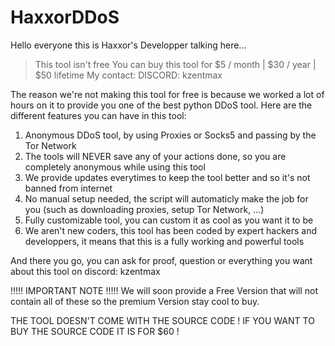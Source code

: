 # HaxxorDDoS

Hello everyone this is Haxxor's Developper talking here...

> This tool isn't free
> You can buy this tool for $5 / month | $30 / year | $50 lifetime
> My contact: DISCORD: kzentmax

The reason we're not making this tool for free is because we worked a lot of hours on it to provide you one of the best python DDoS tool.
Here are the different features you can have in this tool:
  1. Anonymous DDoS tool, by using Proxies or Socks5 and passing by the Tor Network
  2. The tools will NEVER save any of your actions done, so you are completely anonymous while using this tool
  3. We provide updates everytimes to keep the tool better and so it's not banned from internet
  4. No manual setup needed, the script will automaticly make the job for you (such as downloading proxies, setup Tor Network, ...)
  5. Fully customizable tool, you can custom it as cool as you want it to be
  6. We aren't new coders, this tool has been coded by expert hackers and developpers, it means that this is a fully working and powerful tools

And there you go, you can ask for proof, question or everything you want about this tool on discord: kzentmax

!!!!! IMPORTANT NOTE !!!!!
We will soon provide a Free Version that will not contain all of these so the premium Version stay cool to buy.

THE TOOL DOESN'T COME WITH THE SOURCE CODE ! IF YOU WANT TO BUY THE SOURCE CODE IT IS FOR $60 !
